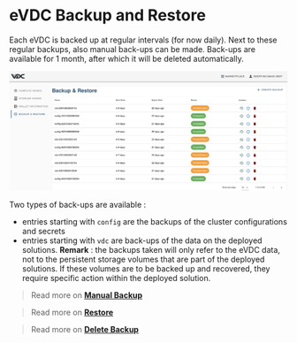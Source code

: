 # eVDC Backup and Restore

Each eVDC is backed up at regular intervals (for now daily). Next to these regular backups, also manual back-ups can be made. 
Back-ups are available for 1 month, after which it will be deleted automatically. 

![](img/evdc_backup_restore.png)

Two types of back-ups are available : 
- entries starting with `config` are the backups of the cluster configurations and secrets
- entries starting with `vdc` are back-ups of the data on the deployed solutions. 
**Remark** : the backups taken will only refer to the eVDC data, not to the persistent storage volumes that are part of the deployed solutions. If these volumes are to be backed up and recovered, they require specific action within the deployed solution. 

> Read more on [__Manual Backup__](evdc_manual_backup)

> Read more on [__Restore__](evdc_restore)

> Read more on [__Delete Backup__](evdc_delete)